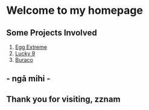 # Welcome to my homepage

## Some Projects Involved

  1. [Egg Extreme](https://zznam.github.io/egg-extreme)
  2. [Lucky 9](https://play.google.com/store/apps/details?id=phil.luckynine)
  3. [Buraco](https://play.google.com/store/apps/details?id=com.zingplay.buraco)

## - ngā mihi -

## Thank you for visiting, zznam

